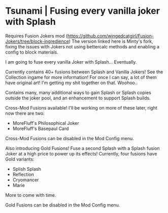 # Tsunami | Fusing every vanilla joker with Splash

Requires Fusion Jokers mod (https://github.com/wingedcatgirl/Fusion-Jokers/tree/block-ingredience)
The version linked here is Minty's fork, fixing the issues with Jokers not using bettercalc methods and enabling a config to block materials.

I am going to fuse every vanilla Joker with Splash... Eventually.

Currently contains 40+ fusions between Splash and Vanilla Jokers! See the Collection ingame for more information!
For once I can say, a lot of them have original art! I'm getting my shit together on that. Woohoo..

Contains many, many additional ways to gain Splash or Splash copies outside the joker pool, and an enhancement to support Splash builds.

Cross-Mod Fusions available! I'll be working on more of these later, right now there are two:
- MoreFluff's Philosophical Joker
- MoreFluff's Basepaul Card

Cross-Mod Fusions can be disabled in the Mod Config menu.

Also introducing Gold Fusions! Fuse a second Splash with a Splash fusion Joker at a high price to power up its effects! Currently, four fusions have Gold variants:
- Splish Splash
- Reflection
- Cryomancer
- Marie

More to come with time.

Gold Fusions can be disabled in the Mod Config menu.
